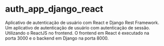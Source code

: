 # auth_app_django_react
Aplicativo de autenticação de usuário com React e Django Rest Framework.
Um aplicativo de autenticação de usuário com autenticação de sessão. Utilizando o ReactJS no frontend. O frontend em React é executado na porta 3000 e o backend em Django na porta 8000.
